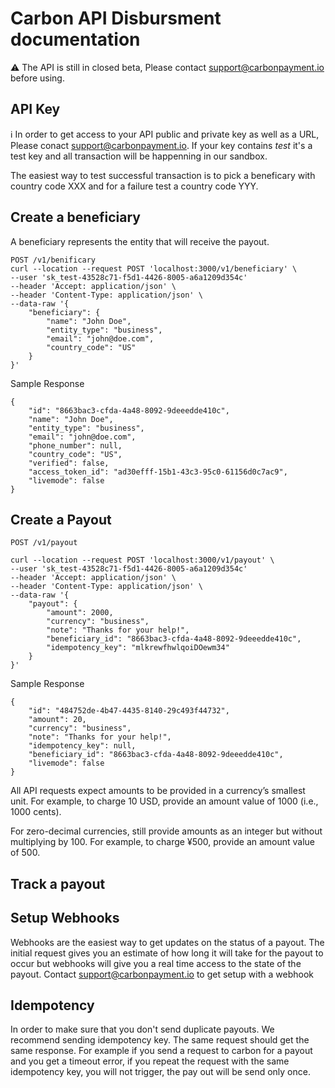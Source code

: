 # Carbon API Disbursment documentation
:warning: The API is still in closed beta, Please contact support@carbonpayment.io before using.

## API Key
:information_source: In order to get access to your API public and private key as well as a URL, Please conact support@carbonpayment.io.
If your key contains _test_ it's a test key and all transaction will be happenning in our sandbox.

The easiest way to test successful transaction is to pick a beneficary with country code XXX and for a failure test a country code YYY.

## Create a beneficiary
A beneficiary represents the entity that will receive the payout.

```
POST /v1/benificary
curl --location --request POST 'localhost:3000/v1/beneficiary' \
--user 'sk_test-43528c71-f5d1-4426-8005-a6a1209d354c'
--header 'Accept: application/json' \
--header 'Content-Type: application/json' \
--data-raw '{
    "beneficiary": {
        "name": "John Doe",
        "entity_type": "business",
        "email": "john@doe.com",
        "country_code": "US"
    }
}'
```

Sample Response

```
{
    "id": "8663bac3-cfda-4a48-8092-9deeedde410c",
    "name": "John Doe",
    "entity_type": "business",
    "email": "john@doe.com",
    "phone_number": null,
    "country_code": "US",
    "verified": false,
    "access_token_id": "ad30efff-15b1-43c3-95c0-61156d0c7ac9",
    "livemode": false
}

```

## Create a Payout
```
POST /v1/payout

```
```
curl --location --request POST 'localhost:3000/v1/payout' \
--user 'sk_test-43528c71-f5d1-4426-8005-a6a1209d354c'
--header 'Accept: application/json' \
--header 'Content-Type: application/json' \
--data-raw '{
    "payout": {
        "amount": 2000,
        "currency": "business",
        "note": "Thanks for your help!",
        "beneficiary_id": "8663bac3-cfda-4a48-8092-9deeedde410c",
        "idempotency_key": "mlkrewfhwlqoiDOewm34"
    }
}'
```

Sample Response

```
{
    "id": "484752de-4b47-4435-8140-29c493f44732",
    "amount": 20,
    "currency": "business",
    "note": "Thanks for your help!",
    "idempotency_key": null,
    "beneficiary_id": "8663bac3-cfda-4a48-8092-9deeedde410c",
    "livemode": false
}

```

All API requests expect amounts to be provided in a currency’s smallest unit. For example, to charge 10 USD, provide an amount value of 1000 (i.e., 1000 cents).

For zero-decimal currencies, still provide amounts as an integer but without multiplying by 100. For example, to charge ¥500, provide an amount value of 500.




## Track a payout

## Setup Webhooks

Webhooks are the easiest way to get updates on the status of a payout. The initial request gives you an estimate of how long it will take for the payout to occur but webhooks will give you a real time access to the state of the payout.
Contact support@carbonpayment.io to get setup with a webhook


## Idempotency
In order to make sure that you don't send duplicate payouts. We recommend sending idempotency key. The same request should get the same response. For example if you send a request to carbon for a payout and you get a timeout error, if you repeat the request with the same idempotency key, you will not trigger, the pay out will be send only once.


